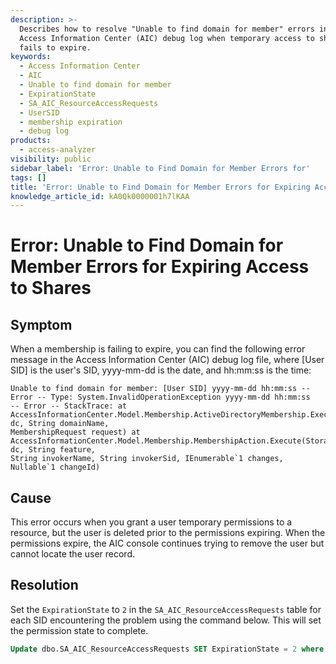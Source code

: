 ```yaml
---
description: >-
  Describes how to resolve "Unable to find domain for member" errors in the
  Access Information Center (AIC) debug log when temporary access to shares
  fails to expire.
keywords:
  - Access Information Center
  - AIC
  - Unable to find domain for member
  - ExpirationState
  - SA_AIC_ResourceAccessRequests
  - UserSID
  - membership expiration
  - debug log
products:
  - access-analyzer
visibility: public
sidebar_label: 'Error: Unable to Find Domain for Member Errors for'
tags: []
title: 'Error: Unable to Find Domain for Member Errors for Expiring Access to Shares'
knowledge_article_id: kA0Qk0000001h7lKAA
---
```


# Error: Unable to Find Domain for Member Errors for Expiring Access to Shares

## Symptom

When a membership is failing to expire, you can find the following error message in the Access Information Center (AIC) debug log file, where [User SID] is the user's SID, yyyy-mm-dd is the date, and hh:mm:ss is the time:

```text
Unable to find domain for member: [User SID] yyyy-mm-dd hh:mm:ss -- Error -- Type: System.InvalidOperationException yyyy-mm-dd hh:mm:ss 
-- Error -- StackTrace: at AccessInformationCenter.Model.Membership.ActiveDirectoryMembership.Execute(StorageDataContext dc, String domainName, 
MembershipRequest request) at AccessInformationCenter.Model.Membership.MembershipAction.Execute(StorageDataContext dc, String feature, 
String invokerName, String invokerSid, IEnumerable`1 changes, Nullable`1 changeId)
```

## Cause

This error occurs when you grant a user temporary permissions to a resource, but the user is deleted prior to the permissions expiring. When the permissions expire, the AIC console continues trying to remove the user but cannot locate the user record.

## Resolution

Set the `ExpirationState` to `2` in the `SA_AIC_ResourceAccessRequests` table for each SID encountering the problem using the command below. This will set the permission state to complete.

```sql
Update dbo.SA_AIC_ResourceAccessRequests SET ExpirationState = 2 where UserSID = '{usersid}'
```

